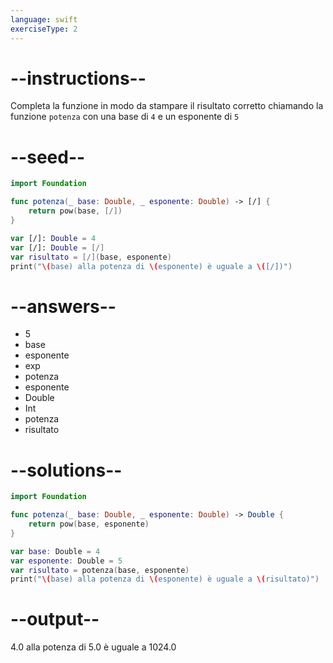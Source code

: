 ```yaml
---
language: swift
exerciseType: 2
---
```


# --instructions--

Completa la funzione in modo da stampare il risultato corretto chiamando la funzione `potenza` con una base di `4` e un esponente di `5`

# --seed--

```swift
import Foundation

func potenza(_ base: Double, _ esponente: Double) -> [/] {
    return pow(base, [/])
}

var [/]: Double = 4
var [/]: Double = [/]
var risultato = [/](base, esponente)
print("\(base) alla potenza di \(esponente) è uguale a \([/])")
```

# --answers--

- 5
- base
- esponente
- exp
- potenza
- esponente
- Double
- Int
- potenza
- risultato

# --solutions--

```swift
import Foundation

func potenza(_ base: Double, _ esponente: Double) -> Double {
    return pow(base, esponente)
}

var base: Double = 4
var esponente: Double = 5
var risultato = potenza(base, esponente)
print("\(base) alla potenza di \(esponente) è uguale a \(risultato)")
```

# --output--

4.0 alla potenza di 5.0 è uguale a 1024.0
